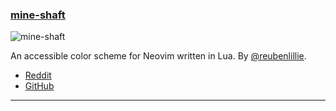 <h3 id="new-mine-shaft">
    <a href="#new-mine-shaft">
        <span class="icon-text">
            <span class="icon">
                <i class="fa-solid fa-book"></i>
            </span>
            <span>mine-shaft</span>
        </span>
    </a>
</h3>

![mine-shaft](https://user-images.githubusercontent.com/506592/202921655-4f91105e-4dda-4e72-99b2-7c1f02d4ce12.png)

An accessible color scheme for Neovim written in Lua. By [@reubenlillie](https://github.com/reubenlillie).

- [Reddit](https://www.reddit.com/r/neovim/comments/yzh5jc/mine_shaft_a_new_color_scheme_for_neovim/)
- [GitHub](https://github.com/reubenlillie/mine-shaft)

---
